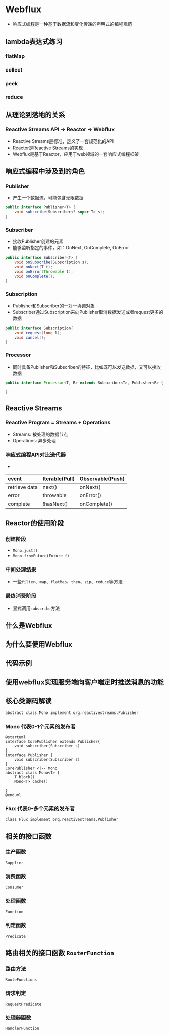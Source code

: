 # Webflux
- 响应式编程是一种基于数据流和变化传递的声明式的编程规范  

## lambda表达式练习
### flatMap
### collect
### peek
### reduce

## 从理论到落地的关系
### Reactive Streams API -> Reactor -> Webflux
- Reactive Streams是标准，定义了一套规范化的API
- Reactor是Reactive Streams的实现
- Webflux是基于Reactor，应用于web领域的一套响应式编程框架

## 响应式编程中涉及到的角色
### Publisher
- 产生一个数据流，可能包含无限数据
```java
public interface Publisher<T> {
    void subscribe(Subscriber<? super T> s);
}
```  
### Subscriber
- 接收Publisher创建的元素
- 能够监听指定的事件，如：OnNext, OnComplete, OnError
```java
public interface Subscriber<T> {
    void onSubscribe(Subscription s);
    void onNext(T t);
    void onError(Throwable t);
    void onComplete();
}
```  

### Subscription
- Publisher和Subscriber的一对一协调对象
- Subscriber通过Subscription来向Publisher取消数据发送或者request更多的数据
```java
public interface Subscription{
    void request(long l);
    void cancel();
}
```  

### Processor
- 同时具备Publisher和Subscriber的特征，比如既可以发送数据，又可以接收数据
```java
public interface Processor<T, R> extends Subscriber<T>, Publisher<R> {
    
}
```

## Reactive Streams
### Reactive Program = Streams + Operations
- Streams: 被处理的数据节点
- Operations: 异步处理

### 响应式编程API对比迭代器
-

| event | Iterable(Pull) | Observable(Push) |
| :---- | :----  | :----  |
| retrieve data | next() |  onNext() |
| error | throwable | onError() |
| complete | !hasNext() | onComplete() |  

## Reactor的使用阶段
### 创建阶段
- `Mono.just()`
- `Mono.fromFuture(Future f)`
### 中间处理结果
- 一些`filter`、`map`、`flatMap`、`then`、`zip`、`reduce`等方法
### 最终消费阶段
- 显式调用`subscribe`方法

## 什么是Webflux

## 为什么要使用Webflux

## 代码示例

## 使用webflux实现服务端向客户端定时推送消息的功能

## 核心类源码解读
`abstract class Mono implement org.reactivestreams.Publisher`
### Mono 代表0-1个元素的发布者
```plantuml
@startuml
interface CorePublisher extends Publisher{
    void subscriber(Subscriber s)
}
interface Publisher {
    void subscriber(Subscriber s)
}
CorePublisher <|-- Mono
abstract class Mono<T> {
    T block()
    Mono<T> cache()
   
}
@enduml
```


### Flux 代表0-多个元素的发布者
`class Flux implement org.reactivestreams.Publisher`

## 相关的接口函数
### 生产函数
`Supplier`
### 消费函数
`Consumer`
### 处理函数
`Function`
### 判定函数
`Predicate`

## 路由相关的接口函数 `RouterFunction`
### 路由方法
`RouteFunctions`
### 请求判定
`RequestPredicate`
### 处理器函数
`HandlerFunction`